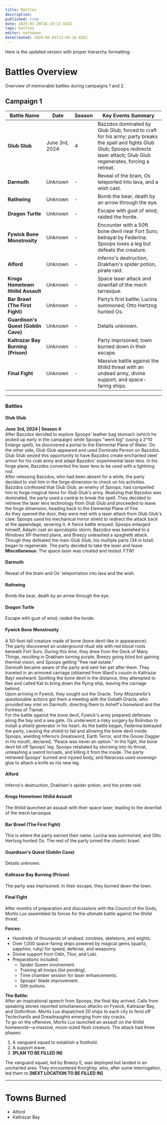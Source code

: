 ```yaml
---
title: Battles
description: 
published: true
date: 2025-03-20T16:10:17.643Z
tags: battles
editor: markdown
dateCreated: 2024-06-03T12:56:16.826Z
---
```


Here is the updated version with proper hierarchy formatting:

# Battles Overview
Overview of memorable battles during campaigns 1 and 2.

## Campaign 1

| Battle Name                     | Date              | Season | Key Events Summary |
|----------------------------------|-------------------|--------|--------------------|
| **Glub Glub**                    | June 3rd, 2024    | 4      | Bazzdos dominated by Glub Glub, forced to craft for his army; party breaks the spell and fights Glub Glub; Spoops redirects laser attack; Glub Glub regenerates, forcing a retreat. |
| **Darmuth**                      | Unknown           | -      | Reveal of the brain, Os teleported into lava, and a wish cast. |
| **Rathwing**                     | Unknown           | -      | Bomb the bear, death by an arrow through the eye. |
| **Dragon Turtle**                | Unknown           | -      | Escape with gust of wind; raided the horde. |
| **Fywick Bone Monstrosity**      | Unknown           | -      | Encounter with a 50ft bone devil near Fort Suro; betrayal by Federina; Spoops loses a leg but defeats the creature. |
| **Alford**                       | Unknown           | -      | Inferno's destruction, Drakham's spider potion, pirate raid. |
| **Krogs Hometown Ithilid Assault** | Unknown         | -      | Space laser attack and downfall of the mech tarrasque. |
| **Bar Brawl (The First Fight)**  | Unknown           | -      | Party’s first battle; Lucina summoned; Otto Hertzog hunted Os. |
| **Guardison's Quest (Goblin Cave)** | Unknown        | -      | Details unknown. |
| **Kaltrazar Bay Burning (Prison)** | Unknown         | -      | Party imprisoned; town burned down in their escape. |
| **Final Fight**                  | Unknown           | -      | Massive battle against the Ithilid threat with an undead army, divine support, and space-faring ships. |

---

### Battles

#### **Glub Glub**
**June 3rd, 2024 | Season 4**  
After Bazzdos decided to explore Spoops' leather bag stomach (which he picked up early in the campaign) while Spoops "went big" (using a 2^10 Enlarge spell), he discovered a portal to the Elemental Plane of Water. On the other side, Glub Glub appeared and used Dominate Person on Bazzdos. Glub Glub seized this opportunity to have Bazzdos create enchanted steel armor for his crab army and adapt Bazzdos' experimental laser lens. In his forge plane, Bazzdos converted the laser lens to be used with a lightning rod.  
After releasing Bazzdos, who had been absent for a while, the party decided to visit him in the forge dimension to check on his activities. Bazzdos confessed that Glub Glub, an enemy of Spoops, had compelled him to forge magical items for Glub Glub's army. Realizing that Bazzdos was dominated, the party used a cantrip to break the spell. They decided to retrieve the laser lens technology from Glub Glub and proceeded to leave the forge dimension, heading back to the Elemental Plane of Fire.  
As they opened the door, they were met with a laser attack from Glub Glub's claw. Spoops used his mechanical mirror shield to redirect the attack back at the appendage, severing it. A fierce battle ensued: Spoops enlarged himself, Adayln cast an apocalyptic storm, Bazzdos was banished to a Windows XP-themed plane, and Breezy unleashed a spaghetti attack. Though they defeated the main Glub Glub, his multiple parts (34 in total) began to regenerate. The party decided to take the laser and leave.  
**Miscellaneous:** The space laser was created and tested. FTW!

#### **Darmuth**  
Reveal of the brain and Os' teleportation into lava and the wish.

#### **Rathwing**  
Bomb the bear, death by an arrow through the eye.

#### **Dragon Turtle**  
Escape with gust of wind; raided the horde.

#### **Fywick Bone Monstrosity**  
A 50-foot-tall creature made of bone (bone devil-like in appearance).  
The party discovered an underground ritual site with red blood roots beneath Fort Suro. During this time, they drew from the Deck of Many Things, resulting in Drakham turning purple, Breezy going blind but gaining thermal vision, and Spoops getting "free real estate."  
Darmuth became aware of the party and sent her pet after them. They traveled in an armored carriage (obtained from Illiard's cousin in Kaltrazar Bay) westward. Spotting the bone devil in the distance, they attempted to flee and called Kat to bring down the flying ship, leaving the carriage behind.  
Upon arriving in Fywick, they sought out the Oracle. *Tony Mozzarella's* questionable actions got them a meeting with the Goliath Oracle, who provided key intel on Darmuth, directing them to Ashelf's homeland and the Fortress of Tiamat.  
For the battle against the bone devil, Fywick's army prepared defenses along the bay and a sea gate. Os underwent a risky surgery by Rolinduo to install a shield generator in his heart. As the battle began, Federina betrayed the party, causing the shield to fail and allowing the bone devil inside.  
Spoops, wielding Inferno’s Greatsword, Earth Terror, and the Goose Dagger in his mouth, declared, “Peace was never an option.” In the fight, the bone devil bit off Spoops’ leg. Spoops retaliated by storming into its throat, unleashing a sword tornado, and killing it from the inside. The party retrieved Spoops' burned and injured body, and Naracuss used sovereign glue to attach a knife as his new leg.

#### **Alford**  
Inferno's destruction, Drakham's spider potion, and the pirate raid.

#### **Krogs Hometown Ithilid Assault**  
The Ithilid launched an assault with their space laser, leading to the downfall of the mech tarrasque.

#### **Bar Brawl (The First Fight)**  
This is where the party earned their name. Lucina was summoned, and Otto Hertzog hunted Os. The rest of the party joined the chaotic brawl.

#### **Guardison's Quest (Goblin Cave)**  
Details unknown.

#### **Kaltrazar Bay Burning (Prison)**  
The party was imprisoned. In their escape, they burned down the town.

#### **Final Fight**  
After months of preparation and discussions with the Council of the Gods, Mortis Lux assembled its forces for the ultimate battle against the Ithilid threat.

**Forces:**
- Hundreds of thousands of undead: zombies, skeletons, and wights.
- Over 1,000 space-faring ships powered by magical gems (quartz, sapphire, ruby) for speed, defense, and weaponry.
- Divine support from Odin, Thor, and Loki.
- Preparations included:
  - Spider Queen involvement.
  - Training all troops (list pending).
  - Time chamber session for laser enhancements.
  - Spoops' blade improvement.
  - Gith potions.

**The Battle:**  
After an inspirational speech from Spoops, the final day arrived. Calls from speaking stones reported simultaneous attacks on Fywick, Kaltrazar Bay, and Gothrithon. Mortis Lux dispatched 20 ships to each city to fend off Tectechanlls and Dreadnaughts emerging from sky cracks.  
To go on the offensive, Mortis Lux launched an assault on the Ithilid homeworld—a massive, moon-sized flesh creature. The attack had three phases:
1. A vanguard squad to establish a foothold.
2. A support wave.  
3. **[PLAN TO BE FILLED IN]**  

The vanguard squad, led by Breezy E, was deployed but landed in an uncharted area. They encountered Krorgfrey, who, after some interrogation, led them to **[NEXT LOCATION TO BE FILLED IN]**.

---

# Towns Burned
- Alford
- Kaltrazar Bay